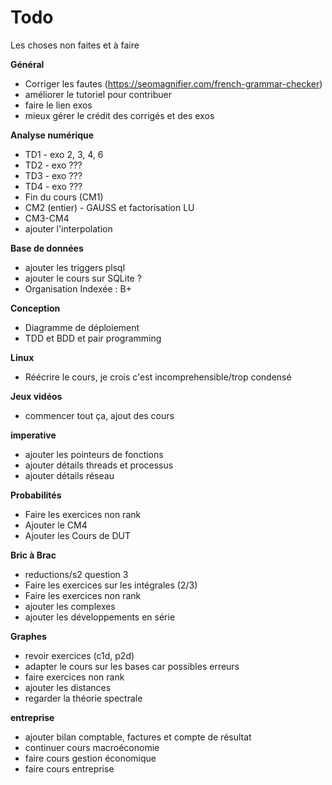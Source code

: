 # Todo

Les choses non faites et à faire

**Général**
* Corriger les fautes (https://seomagnifier.com/french-grammar-checker)
* améliorer le tutoriel pour contribuer
* faire le lien exos
* mieux gérer le crédit des corrigés et des exos

**Analyse numérique**
* TD1 - exo 2, 3, 4, 6
* TD2 - exo ???
* TD3 - exo ???
* TD4 - exo ???
* Fin du cours (CM1)
* CM2 (entier) - GAUSS et factorisation LU
* CM3-CM4
* ajouter l'interpolation

**Base de données**
* ajouter les triggers plsql
* ajouter le cours sur SQLite ?
* Organisation Indexée : B+

**Conception**
* Diagramme de déploiement
* TDD et BDD et pair programming

**Linux**
* Réécrire le cours, je crois c'est incomprehensible/trop condensé

**Jeux vidéos**
* commencer tout ça, ajout des cours

**imperative**
* ajouter les pointeurs de fonctions
* ajouter détails threads et processus
* ajouter détails réseau

**Probabilités**
* Faire les exercices non rank
* Ajouter le CM4
* Ajouter les Cours de DUT

**Bric à Brac**
* reductions/s2 question 3
* Faire les exercices sur les intégrales (2/3)
* Faire les exercices non rank
* ajouter les complexes
* ajouter les développements en série

**Graphes**
* revoir exercices (c1d, p2d)
* adapter le cours sur les bases car possibles erreurs
* faire exercices non rank
* ajouter les distances
* regarder la théorie spectrale

**entreprise**
* ajouter bilan comptable, factures et compte de résultat
* continuer cours macroéconomie
* faire cours gestion économique
* faire cours entreprise